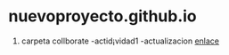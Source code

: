 # nuevoproyecto.github.io
1. carpeta collborate
 -actid¡vidad1
 -actualizacion
 [enlace](file:///C:/Users/brayan/Documents/colaborate/index.html)
